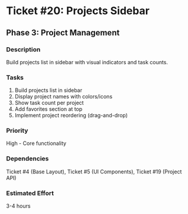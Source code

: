 # Ticket #20: Projects Sidebar

## Phase 3: Project Management

### Description
Build projects list in sidebar with visual indicators and task counts.

### Tasks
1) Build projects list in sidebar  
2) Display project names with colors/icons  
3) Show task count per project  
4) Add favorites section at top  
5) Implement project reordering (drag-and-drop)  

### Priority
High - Core functionality

### Dependencies
Ticket #4 (Base Layout), Ticket #5 (UI Components), Ticket #19 (Project API)

### Estimated Effort
3-4 hours
